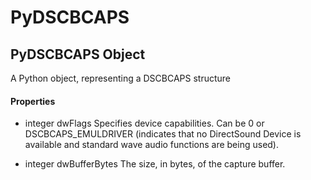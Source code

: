 # PyDSCBCAPS

## PyDSCBCAPS Object



A Python object, representing a DSCBCAPS structure

#### Properties

  - integer dwFlags
    Specifies device capabilities\. Can be 0 or DSCBCAPS\_EMULDRIVER \(indicates that no DirectSound Device is available and standard wave audio functions are being used\)\.

  - integer dwBufferBytes
    The size, in bytes, of the capture buffer\.